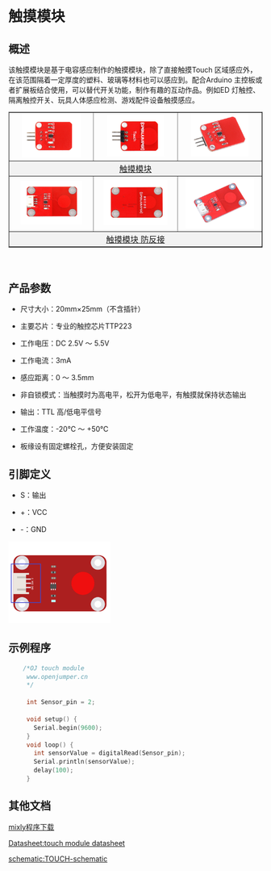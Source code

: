 # 触摸模块

## 概述

该触摸模块是基于电容感应制作的触摸模块，除了直接触摸Touch 区域感应外，在该范围隔着一定厚度的塑料、玻璃等材料也可以感应到。配合Arduino 主控板或者扩展板结合使用，可以替代开关功能，制作有趣的互动作品。例如ED 灯触控、隔离触控开关、玩具人体感应检测、游戏配件设备触摸感应。  

<table border="1">

<tr>
  <td align="center"><img src="../img/OJFF06/01.jpg" width=77% /></td>
  <td align="center"><img src="../img/OJFF06/02.jpg" width=75% /></td>
  <td align="center"><img src="../img/OJFF06/03.jpg" width=75% /></td>
</tr>
<tr>
  <td style="background-color:rgb(232,232,232,0.5) "colspan="3" align="center"> <a href="https://item.taobao.com/item.htm?id=538007928781"><font style="font-size:16px"> 触摸模块</font></a> </td>
</tr>
<tr>
  <td align="center"><img src="../img/OJFF06/04.jpg" width=80% /></td>
  <td align="center"><img src="../img/OJFF06/05.jpg" width=83% /></td>
  <td align="center"><img src="../img/OJFF06/06.jpg" width=90% /></td>
</tr>
<tr>
  <td style="background-color:rgb(232,232,232,0.5) "colspan="3" align="center"><a href="https://item.taobao.com/item.htm?id=592150603455"><font style="font-size:16px">触摸模块 防反接</font></a> </td>
</tr>
</table>　
　　　　　　　　　　　　　　　　　　　　

## 产品参数

+ 尺寸大小：20mm×25mm（不含插针）

+ 主要芯片：专业的触控芯片TTP223  

+ 工作电压：DC 2.5V ～ 5.5V  

+ 工作电流：3mA  

+ 感应距离：0 ～ 3.5mm  

+ 非自锁模式：当触摸时为高电平，松开为低电平，有触摸就保持状态输出  

+ 输出：TTL 高/低电平信号  

+ 工作温度：-20℃ ～ +50℃    

+ 板缘设有固定螺栓孔，方便安装固定
      
## 引脚定义

+ S：输出  

+ +：VCC  

+ -：GND  

<img src="../img/OJFF06/07.png" width=40%  /> 

##  示例程序

```C++
    /*OJ touch module
     www.openjumper.cn
     */

     int Sensor_pin = 2;

     void setup() {
       Serial.begin(9600);
     }
     void loop() {
       int sensorValue = digitalRead(Sensor_pin);
       Serial.println(sensorValue);
       delay(100);
     }
```  
## 其他文档

[mixly程序下载](http://download.openjumper.cn/mixly/touch-module.mix)  

[Datasheet:touch module datasheet](http://www.openjumper.cn/wp-content/uploads/2013/02/touch-module-datasheet.pdf)  

[schematic:TOUCH-schematic](http://www.openjumper.cn/wp-content/uploads/2013/02/TOUCH-schematic.pdf)
